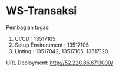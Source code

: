 # WS-Transaksi

Pembagian tugas:

1. CI/CD : 13517105
2. Setup Environtment : 13517105
3. Linting : 13517042, 13517105, 13517120

URL Deployment: http://52.220.86.67:3000/